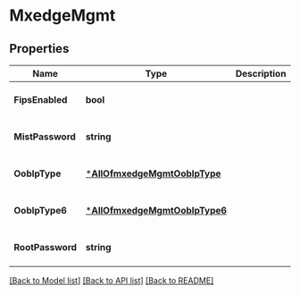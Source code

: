 # MxedgeMgmt

## Properties
Name | Type | Description | Notes
------------ | ------------- | ------------- | -------------
**FipsEnabled** | **bool** |  | [optional] [default to false]
**MistPassword** | **string** |  | [optional] [default to null]
**OobIpType** | [***AllOfmxedgeMgmtOobIpType**](AllOfmxedgeMgmtOobIpType.md) |  | [optional] [default to null]
**OobIpType6** | [***AllOfmxedgeMgmtOobIpType6**](AllOfmxedgeMgmtOobIpType6.md) |  | [optional] [default to null]
**RootPassword** | **string** |  | [optional] [default to null]

[[Back to Model list]](../README.md#documentation-for-models) [[Back to API list]](../README.md#documentation-for-api-endpoints) [[Back to README]](../README.md)


